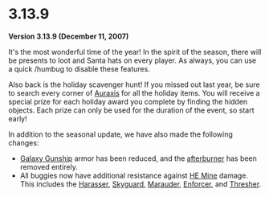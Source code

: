 # 3.13.9

**Version 3.13.9 (December 11, 2007)**

It's the most wonderful time of the year! In the spirit of the season, there
will be presents to loot and Santa hats on every player. As always, you can use
a quick /humbug to disable these features.

Also back is the holiday scavenger hunt! If you missed out last year, be sure to
search every corner of [Auraxis](../locations/Auraxis.md) for all the holiday
items. You will receive a special prize for each holiday award you complete by
finding the hidden objects. Each prize can only be used for the duration of the
event, so start early!

In addition to the seasonal update, we have also made the following changes:

- [Galaxy Gunship](../vehicles/Galaxy_Gunship.md) armor has been reduced, and
  the [afterburner](../terminology/Afterburner.md) has been removed entirely.
- All buggies now have additional resistance against
  [HE Mine](../weapons/Adaptive_Construction_Engine.md#high-explosive-mine)
  damage. This includes the [Harasser](../vehicles/Harasser.md),
  [Skyguard](../vehicles/Skyguard.md), [Marauder](../vehicles/Marauder.md),
  [Enforcer](../vehicles/Enforcer.md), and [Thresher](../vehicles/Thresher.md).
